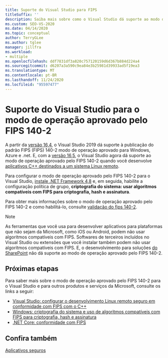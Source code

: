 ```yaml
---
title: Suporte do Visual Studio para FIPS
titleSuffix: ''
description: Saiba mais sobre como o Visual Studio dá suporte ao modo de operação aprovado do padrão FIPS publication 140-2 para Windows, Azure e .NET.
ms.custom: SEO-VS-2020
ms.date: 04/14/2020
ms.topic: conceptual
author: TerryGLee
ms.author: tglee
manager: jillfra
ms.workload:
- multiple
ms.openlocfilehash: ddf7831df3a820c757120159d6d367b884d224a4
ms.sourcegitcommit: d6207a3a590c9ea84e3b25981d39933ad5f19ea3
ms.translationtype: MT
ms.contentlocale: pt-BR
ms.lasthandoff: 11/24/2020
ms.locfileid: "95597477"
---
```

# <a name="visual-studio-support-for-the-fips-140-2-approved-mode-of-operation"></a>Suporte do Visual Studio para o modo de operação aprovado pelo FIPS 140-2

A partir da [versão 16,4](/visualstudio/releases/2019/release-notes-v16.4/), o Visual Studio 2019 dá suporte à publicação do padrão FIPS (FIPS) 140-2 modo de operação aprovado para Windows, Azure e .net. E, com a [versão 16,5](/visualstudio/releases/2019/release-notes-archive-v16.5), o Visual Studio agora dá suporte ao modo de operação aprovado pelo FIPS 140-2 quando você desenvolve [aplicativos C++ destinados a um sistema Linux remoto](/cpp/linux/set-up-fips-compliant-secure-remote-linux-development/).

Para configurar o modo de operação aprovado pelo FIPS 140-2 para o Visual Studio, [instale .NET Framework 4,8](https://dotnet.microsoft.com/download/dotnet-framework/net48) e, em seguida, habilite a configuração política de grupo, **criptografia do sistema: usar algoritmos compatíveis com FIPS para criptografia, hash e assinatura**.

Para obter mais informações sobre o modo de operação aprovado pelo FIPS 140-2 e como habilitá-lo, consulte [validação do fips 140-2](/windows/security/threat-protection/fips-140-validation/).

> [!NOTE]
> As ferramentas que você usa para desenvolver aplicativos para plataformas que não sejam da Microsoft, como iOS ou Android, podem não usar algoritmos compatíveis com FIPS. Softwares de terceiros incluídos no Visual Studio ou extensões que você instalar também podem não usar algoritmos compatíveis com FIPS. E, o desenvolvimento para soluções [do SharePoint](/sharepoint/security-for-sharepoint-server/federal-information-processing-standard-security-standards/) não dá suporte ao modo de operação aprovado pelo FIPS 140-2.

## <a name="next-steps"></a>Próximas etapas

Para saber mais sobre o modo de operação aprovado pelo FIPS 140-2 para o Visual Studio e para outros produtos e serviços da Microsoft, consulte os links a seguir:

- [Visual Studio: configurar o desenvolvimento Linux remoto seguro em conformidade com FIPS com o C++](/cpp/linux/set-up-fips-compliant-secure-remote-linux-development/)
- [Windows: criptografia do sistema e uso de algoritmos compatíveis com FIPS para criptografia, hash e assinatura](/windows/security/threat-protection/security-policy-settings/system-cryptography-use-fips-compliant-algorithms-for-encryption-hashing-and-signing)
- [.NET Core: conformidade com FIPS](/dotnet/standard/security/fips-compliance/)

## <a name="see-also"></a>Confira também

[Aplicativos seguros](securing-applications.md)